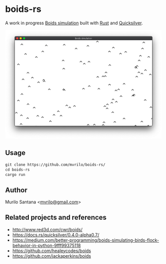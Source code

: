 # boids-rs

A work in progress [Boids simulation](http://www.red3d.com/cwr/boids/) built with [Rust](https://www.rust-lang.org/) and [Quicksilver](https://ryanisaacg.com/quicksilver/).

![Example](assets/example.png)

## Usage

```
git clone https://github.com/mvrilo/boids-rs/
cd boids-rs
cargo run
```

## Author

Murilo Santana <<mvrilo@gmail.com>>

## Related projects and references

- http://www.red3d.com/cwr/boids/
- https://docs.rs/quicksilver/0.4.0-alpha0.7/
- https://medium.com/better-programming/boids-simulating-birds-flock-behavior-in-python-9fff99375118
- https://github.com/healeycodes/boids
- https://github.com/jackaperkins/boids
